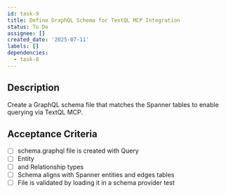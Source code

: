 ```yaml
---
id: task-9
title: Define GraphQL Schema for TextQL MCP Integration
status: To Do
assignee: []
created_date: '2025-07-11'
labels: []
dependencies:
  - task-8
---
```


## Description

Create a GraphQL schema file that matches the Spanner tables to enable querying via TextQL MCP.

## Acceptance Criteria

- [ ] schema.graphql file is created with Query
- [ ] Entity
- [ ] and Relationship types
- [ ] Schema aligns with Spanner entities and edges tables
- [ ] File is validated by loading it in a schema provider test
